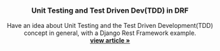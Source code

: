 
<p align="center">


  <h3 align="center">Unit Testing and Test Driven Dev(TDD) in DRF</h3>

  <p align="center">
    Have an idea about Unit Testing and the Test Driven Development(TDD) concept in general, with a Django Rest Framework example.
    <br />
    <a href="https://www.kowe.io/articles/unit-testing-and-test-driven-devtdd-in-drf/5/"><strong>view article »</strong></a>
    <br />
  </p>
</p>
